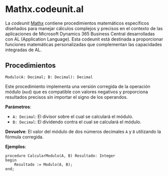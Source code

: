 # Mathx.codeunit.al

La _codeunit_ [Mathx](../src/codeunit/Mathx.codeunit.al) contiene procedimientos matemáticos específicos diseñados para manejar cálculos complejos y precisos en el contexto de las aplicaciones de Microsoft Dynamics 365 Business Central desarrolladas con AL (Application Language). Esta codeunit está destinada a proporcionar funciones matemáticas personalizadas que complementan las capacidades integradas de AL.

## Procedimientos

`Modulo(A: Decimal; B: Decimal): Decimal`

Este procedimiento implementa una versión corregida de la operación módulo (`mod`) que es compatible con valores negativos y proporciona resultados precisos sin importar el signo de los operandos.

**Parámetros**:
- `A: Decimal`: El divisor sobre el cual se calculará el módulo.
- `B: Decimal`: El dividendo contra el cual se calculará el módulo.

**Devuelve**: El valor del módulo de dos números decimales `A` y `B` utilizando la fórmula corregida.

**Ejemplos**:

```al
procedure CalcularModulo(A, B) Resultado: Integer
begin
    Resultado := Modulo(A, B);
end;
```